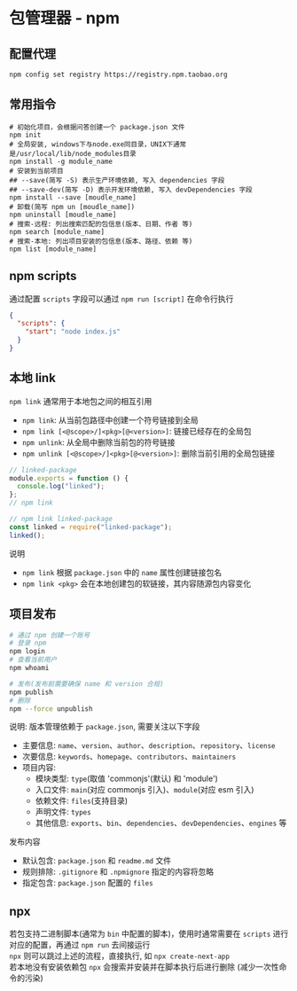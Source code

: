 # 包管理器 - npm

## 配置代理

```bash
npm config set registry https://registry.npm.taobao.org
```

## 常用指令

```shell
# 初始化项目，会根据问答创建一个 package.json 文件
npm init
# 全局安装, windows下与node.exe同目录，UNIX下通常是/usr/local/lib/node_modules目录
npm install -g module_name
# 安装到当前项目
## --save(简写 -S) 表示生产环境依赖, 写入 dependencies 字段
## --save-dev(简写 -D) 表示开发环境依赖, 写入 devDependencies 字段
npm install --save [moudle_name]
# 卸载(简写 npm un [moudle_name])
npm uninstall [moudle_name]
# 搜索-远程: 列出搜索匹配的包信息(版本、日期、作者 等)
npm search [module_name]
# 搜索-本地: 列出项目安装的包信息(版本、路径、依赖 等)
npm list [module_name]
```

## npm scripts

通过配置 `scripts` 字段可以通过 `npm run [script]` 在命令行执行

```json
{
  "scripts": {
    "start": "node index.js"
  }
}
```

## 本地 link

`npm link` 通常用于本地包之间的相互引用

- `npm link`: 从当前包路径中创建一个符号链接到全局
- `npm link [<@scope>/]<pkg>[@<version>]`: 链接已经存在的全局包
- `npm unlink`: 从全局中删除当前包的符号链接
- `npm unlink [<@scope>/]<pkg>[@<version>]`: 删除当前引用的全局包链接

```js
// linked-package
module.exports = function () {
  console.log("linked");
};
// npm link
```

```js
// npm link linked-package
const linked = require("linked-package");
linked();
```

说明

- `npm link` 根据 `package.json` 中的 `name` 属性创建链接包名
- `npm link <pkg>` 会在本地创建包的软链接，其内容随源包内容变化

## 项目发布

```bash
# 通过 npm 创建一个账号
# 登录 npm
npm login
# 查看当前用户
npm whoami
```

```bash
# 发布(发布前需要确保 name 和 version 合规)
npm publish
# 删除
npm --force unpublish
```

说明: 版本管理依赖于 `package.json`, 需要关注以下字段

- 主要信息: `name`、`version`、`author`、`description`、`repository`、`license`
- 次要信息: `keywords`、`homepage`、`contributors`、`maintainers`
- 项目内容:
  - 模块类型: `type`(取值 'commonjs'(默认) 和 'module')
  - 入口文件: `main`(对应 commonjs 引入)、`module`(对应 esm 引入)
  - 依赖文件: `files`(支持目录)
  - 声明文件: `types`
  - 其他信息: `exports`、`bin`、`dependencies`、`devDependencies`、`engines` 等

发布内容

- 默认包含: `package.json` 和 `readme.md` 文件
- 规则排除: `.gitignore` 和 `.npmignore` 指定的内容将忽略
- 指定包含: `package.json` 配置的 `files`

## npx

若包支持二进制脚本(通常为 `bin` 中配置的脚本)，使用时通常需要在 `scripts` 进行对应的配置，再通过 `npm run` 去间接运行 <br/>
`npx` 则可以跳过上述的流程，直接执行, 如 `npx create-next-app` <br/>
若本地没有安装依赖包 `npx` 会搜索并安装并在脚本执行后进行删除 (减少一次性命令的污染)
